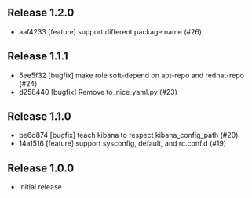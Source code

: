 ## Release 1.2.0

* aaf4233 [feature] support different package name (#26)


## Release 1.1.1

* 5ee5f32 [bugfix] make role soft-depend on apt-repo and redhat-repo (#24)
* d258440 [bugfix] Remove to_nice_yaml.py (#23)

## Release 1.1.0

* be6d874 [bugfix] teach kibana to respect kibana_config_path (#20)
* 14a1516 [feature] support sysconfig, default, and rc.conf.d (#19)

## Release 1.0.0

* Initial release
